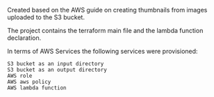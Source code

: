 Created based on the AWS guide on creating thumbnails from images uploaded to the S3 bucket.

The project contains the terraform main file and the lambda function declaration.

In terms of AWS Services the following services were provisioned:

    S3 bucket as an input directory
    S3 bucket as an output directory
    AWS role
    AWS aws policy
    AWS lambda function

